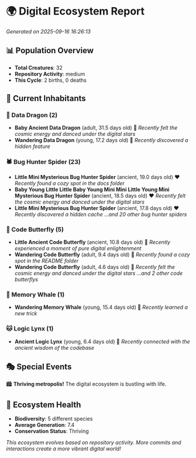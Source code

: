 # 🌍 Digital Ecosystem Report
*Generated on 2025-09-16 16:26:13*

## 📊 Population Overview
- **Total Creatures**: 32
- **Repository Activity**: medium
- **This Cycle**: 2 births, 0 deaths

## 👥 Current Inhabitants

### 🐉 Data Dragon (2)
- **Baby Ancient Data Dragon** (adult, 31.5 days old) 💛
  *Recently felt the cosmic energy and danced under the digital stars*
- **Wandering Data Dragon** (young, 17.2 days old) 💚
  *Recently discovered a hidden feature*

### 🕷️ Bug Hunter Spider (23)
- **Little Mini Mysterious Bug Hunter Spider** (ancient, 19.0 days old) ❤️
  *Recently found a cozy spot in the docs folder*
- **Baby Young Little Little Baby Young Mini Mini Little Young Mini Mysterious Bug Hunter Spider** (ancient, 18.5 days old) ❤️
  *Recently felt the cosmic energy and danced under the digital stars*
- **Little Mini Mysterious Bug Hunter Spider** (ancient, 17.8 days old) ❤️
  *Recently discovered a hidden cache*
  *...and 20 other bug hunter spiders*

### 🦋 Code Butterfly (5)
- **Little Ancient Code Butterfly** (ancient, 10.8 days old) 💛
  *Recently experienced a moment of pure digital enlightenment*
- **Wandering Code Butterfly** (adult, 9.4 days old) 💛
  *Recently found a cozy spot in the README folder*
- **Wandering Code Butterfly** (adult, 4.6 days old) 💚
  *Recently felt the cosmic energy and danced under the digital stars*
  *...and 2 other code butterflys*

### 🐋 Memory Whale (1)
- **Wandering Memory Whale** (young, 15.4 days old) 💚
  *Recently learned a new trick*

### 🐱 Logic Lynx (1)
- **Ancient Logic Lynx** (young, 6.4 days old) 💚
  *Recently connected with the ancient wisdom of the codebase*

## 🎭 Special Events

🏙️ **Thriving metropolis!** The digital ecosystem is bustling with life.

## 🔬 Ecosystem Health
- **Biodiversity**: 5 different species
- **Average Generation**: 7.4
- **Conservation Status**: Thriving

*This ecosystem evolves based on repository activity. More commits and interactions create a more vibrant digital world!*